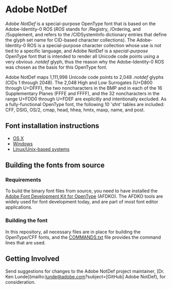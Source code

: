 # Adobe NotDef

*Adobe NotDef* is a special-purpose OpenType font that is based on the Adobe-Identity-0 ROS (*ROS* stands for /Registry, /Ordering, and /Supplement, and refers to the /CIDSystemInfo dictionary entries that define the glyph set name for CID-based character collections). The Adobe-Identity-0 ROS is a special-purpose character collection whose use is not tied to a specific language, and Adobe NotDef is a *special-purpose* OpenType font that is intended to render all Unicode code points using a very obvious *.notdef* glyph, thus the reason why the Adobe-Identity-0 ROS was chosen as the basis for this OpenType font.

Adobe NotDef maps 1,111,998 Unicode code points to 2,048 *.notdef* glyphs (CIDs 1 through 2048). The 2,048 High and Low Surrogates (U+D800 through U+DFFF), the two noncharacters in the BMP and in each of the 16 Supplementary Planes (FFFE and FFFF), and the 32 noncharacters in the range U+FDD0 through U+FDEF are explicitly and intentionally excluded. As a fully-functional OpenType font, the following 10 'sfnt' tables are included: CFF, DSIG, OS/2, cmap, head, hhea, hmtx, maxp, name, and post.

## Font installation instructions

* [OS X](http://support.apple.com/kb/HT2509)
* [Windows](http://windows.microsoft.com/en-us/windows-vista/install-or-uninstall-fonts)
* [Linux/Unix-based systems](https://github.com/adobe-fonts/source-code-pro/issues/17#issuecomment-8967116)

## Building the fonts from source

### Requirements

To build the binary font files from source, you need to have installed the [Adobe Font Development Kit for OpenType](http://www.adobe.com/devnet/opentype/afdko.html) (AFDKO). The AFDKO tools are widely used for font development today, and are part of most font editor applications.

### Building the font

In this repository, all necessary files are in place for building the OpenType/CFF fonts, and the [COMMANDS.txt](COMMANDS.txt) file provides the command lines that are used.

## Getting Involved

Send suggestions for changes to the Adobe NotDef project maintainer, [Dr. Ken Lunde](mailto:lunde@adobe.com?subject=[GitHub] Adobe NotDef), for consideration.
